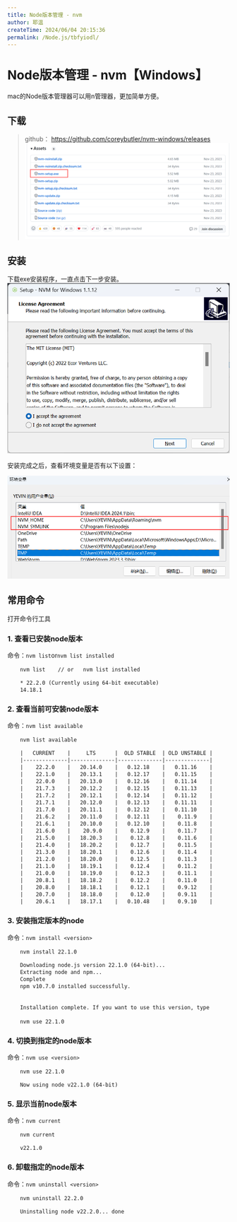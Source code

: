 ```yaml
---
title: Node版本管理 - nvm
author: 耶温
createTime: 2024/06/04 20:15:36
permalink: /Node.js/tbfyiodl/
---
```

# Node版本管理 - nvm【Windows】

mac的Node版本管理器可以用n管理器，更加简单方便。

## 下载

> github： https://github.com/coreybutler/nvm-windows/releases
![alt text](image-1.png)

## 安装

下载exe安装程序，一直点击下一步安装。
![alt text](image.png)

安装完成之后，查看环境变量是否有以下设置：

![alt text](image-2.png)

## 常用命令

打开命令行工具

### 1. 查看已安装node版本 
命令：`nvm list`or`nvm list installed`
```shell
    nvm list    // or   nvm list installed

```
```shell
    * 22.2.0 (Currently using 64-bit executable)
    14.18.1
```
### 2. 查看当前可安装node版本 
命令：`nvm list available`

```shell
    nvm list available 
```
```shell
    |   CURRENT    |     LTS      |  OLD STABLE  | OLD UNSTABLE |
    |--------------|--------------|--------------|--------------|
    |    22.2.0    |   20.14.0    |   0.12.18    |   0.11.16    |
    |    22.1.0    |   20.13.1    |   0.12.17    |   0.11.15    |
    |    22.0.0    |   20.13.0    |   0.12.16    |   0.11.14    |
    |    21.7.3    |   20.12.2    |   0.12.15    |   0.11.13    |
    |    21.7.2    |   20.12.1    |   0.12.14    |   0.11.12    |
    |    21.7.1    |   20.12.0    |   0.12.13    |   0.11.11    |
    |    21.7.0    |   20.11.1    |   0.12.12    |   0.11.10    |
    |    21.6.2    |   20.11.0    |   0.12.11    |    0.11.9    |
    |    21.6.1    |   20.10.0    |   0.12.10    |    0.11.8    |
    |    21.6.0    |    20.9.0    |    0.12.9    |    0.11.7    |
    |    21.5.0    |   18.20.3    |    0.12.8    |    0.11.6    |
    |    21.4.0    |   18.20.2    |    0.12.7    |    0.11.5    |
    |    21.3.0    |   18.20.1    |    0.12.6    |    0.11.4    |
    |    21.2.0    |   18.20.0    |    0.12.5    |    0.11.3    |
    |    21.1.0    |   18.19.1    |    0.12.4    |    0.11.2    |
    |    21.0.0    |   18.19.0    |    0.12.3    |    0.11.1    |
    |    20.8.1    |   18.18.2    |    0.12.2    |    0.11.0    |
    |    20.8.0    |   18.18.1    |    0.12.1    |    0.9.12    |
    |    20.7.0    |   18.18.0    |    0.12.0    |    0.9.11    |
    |    20.6.1    |   18.17.1    |   0.10.48    |    0.9.10    |
```
### 3. 安装指定版本的node 
命令：`nvm install <version>`
```shell
    nvm install 22.1.0 
```
```shell
    Downloading node.js version 22.1.0 (64-bit)...
    Extracting node and npm...
    Complete
    npm v10.7.0 installed successfully.


    Installation complete. If you want to use this version, type

    nvm use 22.1.0
```
### 4. 切换到指定的node版本 
命令：`nvm use <version>`
```shell
    nvm use 22.1.0 
```
```shell
    Now using node v22.1.0 (64-bit)
```

### 5. 显示当前node版本 

命令：`nvm current`

```shell
    nvm current
```
```shell
    v22.1.0
```


### 6. 卸载指定的node版本 

命令：`nvm uninstall <version>`

```shell
    nvm uninstall 22.2.0
```
```shell
    Uninstalling node v22.2.0... done
```